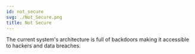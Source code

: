 ```yaml
---
id: not_secure
svg: ./Not_Secure.png
title: Not Secure
---
```


 The current system's architecture is full of backdoors making it accessible to hackers and data breaches.
